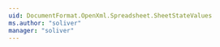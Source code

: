 ```yaml
---
uid: DocumentFormat.OpenXml.Spreadsheet.SheetStateValues
ms.author: "soliver"
manager: "soliver"
---
```


